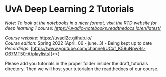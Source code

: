 UvA Deep Learning 2 Tutorials
===========================

*Note: To look at the notebooks in a nicer format, visit the RTD website for deep learning 1 course: https://uvadlc-notebooks.readthedocs.io/en/latest/*

*Course website*: https://uvadl2c.github.io/<br>
*Course edition*: Spring 2022 (April. 06 - june. 3) - Being kept up to date</br>
*Recordings*: [https://www.youtube.com/channel/UCxf_K59uNpwBs-O67MT50-A/playlists](<>)</br>

Please add you tutorials in the proper folder insider the draft_tutorials directory. Then we will host  your tutorialon the readthedocs of our course.


